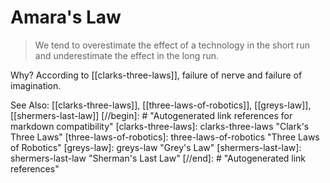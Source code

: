 # Amara's Law
> We tend to overestimate the effect of a technology in the short run and underestimate the effect in the long run.

Why? According to [[clarks-three-laws]], failure of nerve and failure of imagination.

   
See Also: [[clarks-three-laws]], [[three-laws-of-robotics]], [[greys-law]], [[shermers-last-law]]
[//begin]: # "Autogenerated link references for markdown compatibility"
[clarks-three-laws]: clarks-three-laws "Clark's Three Laws"
[three-laws-of-robotics]: three-laws-of-robotics "Three Laws of Robotics"
[greys-law]: greys-law "Grey's Law"
[shermers-last-law]: shermers-last-law "Sherman's Last Law"
[//end]: # "Autogenerated link references"